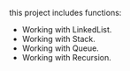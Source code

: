 this project includes functions:
- Working with LinkedList.
- Working with Stack.
- Working with Queue.
- Working with Recursion.
